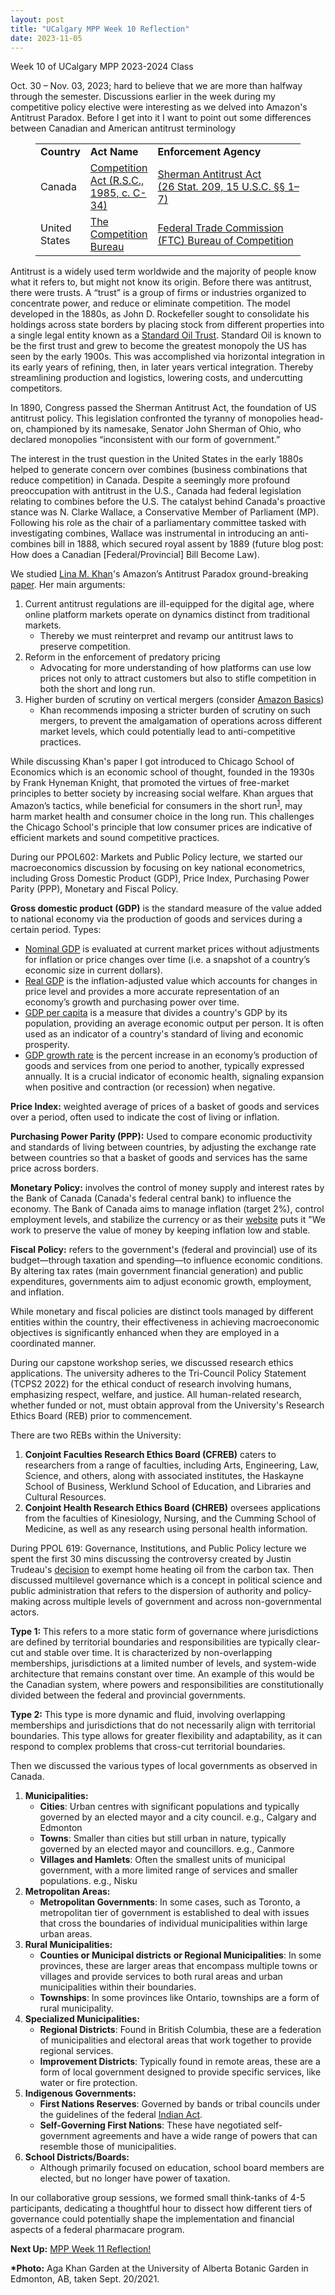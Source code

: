 ```yaml
---
layout: post
title: "UCalgary MPP Week 10 Reflection"
date: 2023-11-05
---
```


<!-- wp:paragraph -->
<p>Week 10 of UCalgary MPP 2023-2024 Class</p>
<!-- /wp:paragraph -->

<!-- wp:paragraph -->
<p>Oct. 30 – Nov. 03, 2023; hard to believe that we are more than halfway through the semester. Discussions earlier in the week during my competitive policy elective were interesting as we delved into Amazon's Antitrust Paradox. Before I get into it I want to point out some differences between Canadian and American antitrust terminology</p>
<!-- /wp:paragraph -->

<!-- wp:table -->
<figure class="wp-block-table"><table><tbody><tr><td><strong>Country</strong></td><td><strong>Act Name</strong></td><td><strong>Enforcement Agency</strong></td></tr><tr><td>Canada </td><td><a href="https://laws-lois.justice.gc.ca/eng/acts/c-34/" target="_blank" rel="noreferrer noopener">Competition Act&nbsp;(R.S.C., 1985, c. C-34)</a></td><td><a href="https://www.govinfo.gov/content/pkg/COMPS-3055/uslm/COMPS-3055.xml" target="_blank" rel="noreferrer noopener">Sherman Antitrust Act (26&nbsp;Stat.&nbsp;209,&nbsp;15&nbsp;U.S.C.&nbsp;§§&nbsp;1–7)</a></td></tr><tr><td>United States</td><td><a href="https://ised-isde.canada.ca/site/competition-bureau-canada/en" target="_blank" rel="noreferrer noopener">The Competition Bureau</a></td><td><a href="https://www.ftc.gov/about-ftc/bureaus-offices/bureau-competition" target="_blank" rel="noreferrer noopener">Federal Trade Commission (FTC) Bureau of Competition</a></td></tr></tbody></table></figure>
<!-- /wp:table -->

<!-- wp:paragraph -->
<p>Antitrust is a widely used term worldwide and the majority of people know what it refers to, but might not know its origin. Before there was antitrust, there were trusts. A “trust” is a group of firms or industries organized to concentrate power, and reduce or eliminate competition. The model developed in the 1880s, as John D. Rockefeller sought to consolidate his holdings across state borders by placing stock from different properties into a single legal entity known as a <a href="https://en.wikipedia.org/wiki/Standard_Oil" target="_blank" rel="noreferrer noopener">Standard Oil Trust</a>.&nbsp;Standard Oil is known to be the first trust and grew to become the greatest monopoly the US has seen by the early 1900s. This was accomplished via&nbsp;horizontal integration&nbsp;in its early years of refining, then, in later years&nbsp;vertical integration. Thereby streamlining production and logistics, lowering costs, and undercutting competitors. </p>
<!-- /wp:paragraph -->

<!-- wp:paragraph -->
<p>In 1890, Congress passed the Sherman Antitrust Act, the foundation of US antitrust policy. This legislation confronted the tyranny of monopolies head-on, championed by its namesake, Senator John Sherman of Ohio, who declared monopolies “inconsistent with our form of government.”</p>
<!-- /wp:paragraph -->

<!-- wp:paragraph -->
<p>The interest in the trust question in the United States in the early 1880s helped to generate concern over combines (business combinations that reduce competition) in Canada. Despite a seemingly more profound preoccupation with antitrust in the U.S., Canada had federal legislation relating to  combines before the U.S. The catalyst behind Canada's proactive stance was N. Clarke Wallace, a Conservative Member of Parliament (MP). Following his role as the chair of a parliamentary committee tasked with investigating combines, Wallace was instrumental in introducing an anti-combines bill in 1888, which secured royal assent by 1889 (future blog post: How does a Canadian [Federal/Provincial] Bill Become Law).</p>
<!-- /wp:paragraph -->

<!-- wp:paragraph -->
<p>We studied <a href="https://en.wikipedia.org/wiki/Lina_Khan" target="_blank" rel="noreferrer noopener">Lina M. Khan</a>'s Amazon’s Antitrust Paradox ground-breaking <a href="https://www.yalelawjournal.org/pdf/e.710.Khan.805_zuvfyyeh.pdf" target="_blank" rel="noreferrer noopener">paper</a>. Her main arguments:</p>
<!-- /wp:paragraph -->

<!-- wp:list {"ordered":true} -->
<ol><!-- wp:list-item -->
<li>Current antitrust regulations are ill-equipped for the digital age, where online platform markets operate on dynamics distinct from traditional markets. <!-- wp:list -->
<ul><!-- wp:list-item -->
<li>Thereby we must reinterpret and revamp our antitrust laws to preserve competition.</li>
<!-- /wp:list-item --></ul>
<!-- /wp:list --></li>
<!-- /wp:list-item -->

<!-- wp:list-item -->
<li>Reform in the enforcement of predatory pricing <!-- wp:list -->
<ul><!-- wp:list-item -->
<li>Advocating for more understanding of how platforms can use low prices not only to attract customers but also to stifle competition in both the short and long run.</li>
<!-- /wp:list-item --></ul>
<!-- /wp:list --></li>
<!-- /wp:list-item -->

<!-- wp:list-item -->
<li>Higher burden of scrutiny on vertical mergers (consider <a href="https://www.junglescout.com/blog/amazon-basics/" target="_blank" rel="noreferrer noopener">Amazon Basics</a>)<!-- wp:list -->
<ul><!-- wp:list-item -->
<li>Khan recommends imposing a stricter burden of scrutiny on such mergers, to prevent the amalgamation of operations across different market levels, which could potentially lead to anti-competitive practices.</li>
<!-- /wp:list-item --></ul>
<!-- /wp:list --></li>
<!-- /wp:list-item --></ol>
<!-- /wp:list -->

<!-- wp:paragraph -->
<p>While discussing Khan's paper I got introduced to Chicago School of Economics which is an economic school of thought, founded in the 1930s by Frank Hyneman Knight, that promoted the virtues of free-market principles to better society by increasing social welfare. Khan argues that Amazon’s tactics, while beneficial for consumers in the short run<sup data-fn="8fdb342e-1202-42dc-b450-873949270ce2" class="fn"><a href="#8fdb342e-1202-42dc-b450-873949270ce2" id="8fdb342e-1202-42dc-b450-873949270ce2-link">1</a></sup>, may harm market health and consumer choice in the long run. This challenges the Chicago School's principle that low consumer prices are indicative of efficient markets and sound competitive practices. </p>
<!-- /wp:paragraph -->

<!-- wp:paragraph -->
<p>During our PPOL602: Markets and Public Policy lecture, we started our macroeconomics discussion by focusing on key national econometrics, including Gross Domestic Product (GDP), Price Index, Purchasing Power Parity (PPP), Monetary and Fiscal Policy.</p>
<!-- /wp:paragraph -->

<!-- wp:paragraph -->
<p><strong>Gross domestic product (GDP)</strong> is&nbsp;the standard measure of the value added to national economy via the production of goods and services during a certain period.&nbsp;Types:</p>
<!-- /wp:paragraph -->

<!-- wp:list -->
<ul><!-- wp:list-item -->
<li><a href="https://www.investopedia.com/terms/n/nominalgdp.asp" target="_blank" rel="noreferrer noopener">Nominal GDP</a> is evaluated at current market prices without adjustments for inflation or price changes over time (i.e. a snapshot of a country’s economic size in current dollars).</li>
<!-- /wp:list-item -->

<!-- wp:list-item -->
<li><a href="https://www.investopedia.com/terms/r/realgdp.asp">Real GDP</a> is the inflation-adjusted value which accounts for changes in price level and provides a more accurate representation of an economy’s growth and purchasing power over time.</li>
<!-- /wp:list-item -->

<!-- wp:list-item -->
<li><a href="https://www.investopedia.com/terms/p/per-capita-gdp.asp">GDP per capita</a> is a measure that divides a country's GDP by its population, providing an average economic output per person. It is often used as an indicator of a country's standard of living and economic prosperity.</li>
<!-- /wp:list-item -->

<!-- wp:list-item -->
<li><a href="https://www.investopedia.com/terms/e/economicgrowthrate.asp">GDP growth rate</a> is the percent increase in an economy’s production of goods and services from one period to another, typically expressed annually. It is a crucial indicator of economic health, signaling expansion when positive and contraction (or recession) when negative.</li>
<!-- /wp:list-item --></ul>
<!-- /wp:list -->

<!-- wp:paragraph -->
<p><strong>Price Index:</strong> weighted average of prices of a basket of goods and services over a period, often used to indicate the cost of living or inflation.</p>
<!-- /wp:paragraph -->

<!-- wp:paragraph -->
<p><strong>Purchasing Power Parity (PPP):</strong> Used to compare economic productivity and standards of living between countries, by adjusting the exchange rate between countries so that a basket of goods and services has the same price across borders.</p>
<!-- /wp:paragraph -->

<!-- wp:paragraph -->
<p><strong>Monetary Policy:</strong> involves the control of money supply and interest rates by the Bank of Canada (Canada's federal central bank) to influence the economy. The Bank of Canada aims to manage inflation (target 2%), control employment levels, and stabilize the currency or as their <a href="https://www.bankofcanada.ca/" target="_blank" rel="noreferrer noopener">website</a> puts it "We work to preserve the value of money by keeping inflation low and stable.</p>
<!-- /wp:paragraph -->

<!-- wp:paragraph -->
<p><strong>Fiscal Policy:</strong> refers to the government's (federal and provincial) use of its budget—through taxation and spending—to influence economic conditions. By altering tax rates (main government financial generation) and public expenditures, governments aim to adjust economic growth, employment, and inflation. </p>
<!-- /wp:paragraph -->

<!-- wp:paragraph -->
<p>While monetary and fiscal policies are distinct tools managed by different entities within the country, their effectiveness in achieving macroeconomic objectives is significantly enhanced when they are employed in a coordinated manner.</p>
<!-- /wp:paragraph -->

<!-- wp:paragraph -->
<p>During our capstone workshop series, we discussed research ethics applications. The university adheres to the Tri-Council Policy Statement (TCPS2 2022) for the ethical conduct of research involving humans, emphasizing respect, welfare, and justice. All human-related research, whether funded or not, must obtain approval from the University's Research Ethics Board (REB) prior to commencement. </p>
<!-- /wp:paragraph -->

<!-- wp:paragraph -->
<p>There are two REBs within the University:</p>
<!-- /wp:paragraph -->

<!-- wp:list {"ordered":true} -->
<ol><!-- wp:list-item -->
<li><strong>Conjoint Faculties Research Ethics Board (CFREB)</strong> caters to researchers from a range of faculties, including Arts, Engineering, Law, Science, and others, along with associated institutes, the Haskayne School of Business, Werklund School of Education, and Libraries and Cultural Resources.</li>
<!-- /wp:list-item -->

<!-- wp:list-item -->
<li><strong>Conjoint Health Research Ethics Board (CHREB)</strong> oversees applications from the faculties of Kinesiology, Nursing, and the Cumming School of Medicine, as well as any research using personal health information.</li>
<!-- /wp:list-item --></ol>
<!-- /wp:list -->

<!-- wp:paragraph -->
<p>During PPOL 619: Governance, Institutions, and Public Policy lecture we spent the first 30 mins discussing the controversy created by Justin Trudeau's <a href="https://www.cbc.ca/news/climate/carbon-tax-home-heating-oil-1.7015480#:~:text=Facebook-,Prime%20Minister%20Justin%20Trudeau's%20decision%20to%20exempt%20home%20heating%20oil,it%20to%20be%20scrapped%20altogether." target="_blank" rel="noreferrer noopener">decision</a> to exempt home heating oil from the carbon tax. Then discussed multilevel governance which is a concept in political science and public administration that refers to the dispersion of authority and policy-making across multiple levels of government and across non-governmental actors.</p>
<!-- /wp:paragraph -->

<!-- wp:paragraph -->
<p><strong>Type 1:</strong> This refers to a more static form of governance where jurisdictions are defined by territorial boundaries and responsibilities are typically clear-cut and stable over time. It is characterized by non-overlapping memberships, jurisdictions at a limited number of levels, and system-wide architecture that remains constant over time. An example of this would be the Canadian system, where powers and responsibilities are constitutionally divided between the federal and provincial governments.</p>
<!-- /wp:paragraph -->

<!-- wp:paragraph -->
<p><strong>Type 2:</strong> This type is more dynamic and fluid, involving overlapping memberships and jurisdictions that do not necessarily align with territorial boundaries. This type allows for greater flexibility and adaptability, as it can respond to complex problems that cross-cut territorial boundaries. </p>
<!-- /wp:paragraph -->

<!-- wp:paragraph -->
<p>Then we discussed the various types of local governments as observed in Canada.</p>
<!-- /wp:paragraph -->

<!-- wp:list {"ordered":true} -->
<ol><!-- wp:list-item -->
<li><strong>Municipalities:</strong><!-- wp:list -->
<ul><!-- wp:list-item -->
<li><strong>Cities</strong>: Urban centres with significant populations and typically governed by an elected mayor and a city council. e.g., Calgary and Edmonton</li>
<!-- /wp:list-item -->

<!-- wp:list-item -->
<li><strong>Towns</strong>: Smaller than cities but still urban in nature, typically governed by an elected mayor and councillors. e.g., Canmore</li>
<!-- /wp:list-item -->

<!-- wp:list-item -->
<li><strong>Villages and Hamlets</strong>: Often the smallest units of municipal government, with a more limited range of services and smaller populations. e.g., Nisku</li>
<!-- /wp:list-item --></ul>
<!-- /wp:list --></li>
<!-- /wp:list-item -->

<!-- wp:list-item -->
<li><strong>Metropolitan Areas:</strong><!-- wp:list -->
<ul><!-- wp:list-item -->
<li><strong>Metropolitan Governments</strong>: In some cases, such as Toronto, a metropolitan tier of government is established to deal with issues that cross the boundaries of individual municipalities within large urban areas.</li>
<!-- /wp:list-item --></ul>
<!-- /wp:list --></li>
<!-- /wp:list-item -->

<!-- wp:list-item -->
<li><strong>Rural Municipalities:</strong><!-- wp:list -->
<ul><!-- wp:list-item -->
<li><strong>Counties or <strong>Municipal districts</strong></strong> <strong>or Regional Municipalities</strong>: In some provinces, these are larger areas that encompass multiple towns or villages and provide services to both rural areas and urban municipalities within their boundaries.</li>
<!-- /wp:list-item -->

<!-- wp:list-item -->
<li><strong>Townships</strong>: In some provinces like Ontario, townships are a form of rural municipality.</li>
<!-- /wp:list-item --></ul>
<!-- /wp:list --></li>
<!-- /wp:list-item -->

<!-- wp:list-item -->
<li><strong>Specialized Municipalities:</strong><!-- wp:list -->
<ul><!-- wp:list-item -->
<li><strong>Regional Districts</strong>: Found in British Columbia, these are a federation of municipalities and electoral areas that work together to provide regional services.</li>
<!-- /wp:list-item -->

<!-- wp:list-item -->
<li><strong>Improvement Districts</strong>: Typically found in remote areas, these are a form of local government designed to provide specific services, like water or fire protection.</li>
<!-- /wp:list-item --></ul>
<!-- /wp:list --></li>
<!-- /wp:list-item -->

<!-- wp:list-item -->
<li><strong>Indigenous Governments:</strong><!-- wp:list -->
<ul><!-- wp:list-item -->
<li><strong>First Nations Reserves</strong>: Governed by bands or tribal councils under the guidelines of the federal <a href="https://laws-lois.justice.gc.ca/eng/acts/i-5/" target="_blank" rel="noreferrer noopener">Indian Act</a>.</li>
<!-- /wp:list-item -->

<!-- wp:list-item -->
<li><strong>Self-Governing First Nations</strong>: These have negotiated self-government agreements and have a wide range of powers that can resemble those of municipalities.</li>
<!-- /wp:list-item --></ul>
<!-- /wp:list --></li>
<!-- /wp:list-item -->

<!-- wp:list-item -->
<li><strong>School Districts/Boards:</strong><!-- wp:list -->
<ul><!-- wp:list-item -->
<li>Although primarily focused on education, school board members are elected, but no longer have power of taxation. </li>
<!-- /wp:list-item --></ul>
<!-- /wp:list --></li>
<!-- /wp:list-item --></ol>
<!-- /wp:list -->

<!-- wp:paragraph -->
<p>In our collaborative group sessions, we formed small think-tanks of 4-5 participants, dedicating a thoughtful hour to dissect how different tiers of governance could potentially shape the implementation and financial aspects of a federal pharmacare program.</p>
<!-- /wp:paragraph -->

<!-- wp:paragraph -->
<p><strong>Next Up:</strong> <a href="https://ahmedelmeligy.com/2023/11/13/ucalgary-mpp-week-11-reflection/" target="_blank" rel="noreferrer noopener">MPP Week 11 Reflection!</a></p>
<!-- /wp:paragraph -->

<!-- wp:paragraph -->
<p><strong>*Photo:</strong>&nbsp;Aga Khan Garden at the University of Alberta Botanic Garden in Edmonton, AB, taken Sept. 20/2021.</p>
<!-- /wp:paragraph -->

<!-- wp:footnotes /-->
